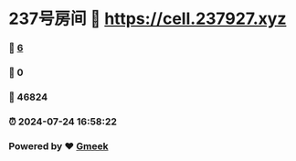 # 237号房间 :link: https://cell.237927.xyz 
### :page_facing_up: [6](https://cell.237927.xyz/tag.html) 
### :speech_balloon: 0 
### :hibiscus: 46824 
### :alarm_clock: 2024-07-24 16:58:22 
### Powered by :heart: [Gmeek](https://github.com/Meekdai/Gmeek)
